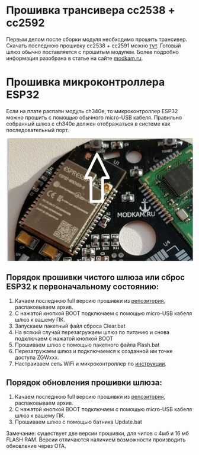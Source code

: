 # Прошивка трансивера сс2538 + сс2592

Первым делом после сборки модуля необходимо прошить трансивер.
Скачать последнюю прошивку сс2538 + сс2591 можно [тут](https://github.com/slsys/Gateway/blob/master/rom/JH_2538_2592_ZNP_UART_20201010.hex). Готовый шлюз обычно поставляется с прошитым модулем. Более подробно информация разобрана в статье на сайте [modkam.ru](https://modkam.ru/?p=1188).

# Прошивка микроконтроллера ESP32

Если на плате распаян модуль ch340e, то микроконтроллер ESP32 можно прошить с помощью обычного micro-USB кабеля. Правильно собранный шлюз c ch340e должен отображаться в системе как последовательный порт.

![](/img/boot.png)

## Порядок прошивки чистого шлюза или сброс ESP32 к первоначальному состоянию:

1. Качаем последнюю full версию прошивки из [репозитория](https://github.com/slsys/Gateway/tree/master/rom), распаковываем архив.
2. С нажатой кнопкой BOOT подключаем с помощью micro-USB кабеля шлюз к вашему ПК.
3. Запускаем пакетный файл сброса Clear.bat
4. На всякий случай перезагружаем шлюз по питанию и снова подключаем с нажатой кнопкой BOOT
5. Прошиваем шлюз с помощью пакетного файла Flash.bat
6. Перезагружаем шлюз и подключаемся к созданной им точке доступа ZGWxxx.
7. Настраиваем сеть WiFi и микроконтроллер по [инструкции](/firststart.md).

## Порядок обновления прошивки шлюза:

1. Качаем последнюю full версию прошивки из [репозитория](https://github.com/slsys/Gateway/tree/master/rom), распаковываем архив.
2. С нажатой кнопкой BOOT подключаем с помощью micro-USB кабеля шлюз к вашему ПК.
3. Прошиваем шлюз с помощью батника Update.bat

Замечание: существует две версии прошивки, для чипов с 4мб и 16 мб FLASH RAM. Версии отличаются наличием возможности производить обновление через OTA.
